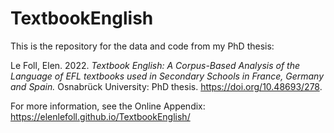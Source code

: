 # TextbookEnglish

This is the repository for the data and code from my PhD thesis:

Le Foll, Elen. 2022. _Textbook English: A Corpus-Based Analysis of the Language of EFL textbooks used in Secondary Schools in France, Germany and Spain._ Osnabrück University: PhD thesis. <a href="https://doi.org/10.48693/278" title="Link to PDF version of PhD thesis" target="_blank" rel="noopener noreferrer">https://doi.org/10.48693/278</a>.

For more information, see the Online Appendix: <a href="https://elenlefoll.github.io/TextbookEnglish/" target="_blank" rel="noopener noreferrer">https://elenlefoll.github.io/TextbookEnglish/</a>
